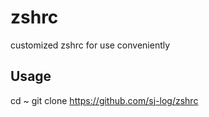 # zshrc
customized zshrc for use conveniently

## Usage

cd ~ 
git clone https://github.com/sj-log/zshrc
